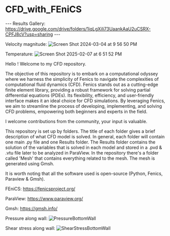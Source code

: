 # CFD_with_FEniCS

 --- Results Gallery: https://drive.google.com/drive/folders/1iqLgXiIi73UaankAaU2uCSRX-CPFJ8cV?usp=sharing ---

Velocity magnitude:
 ![Screen Shot 2024-03-04 at 9 56 50 PM](https://github.com/juliancastrillon77/CFD_with_FEniCS/assets/146413729/90bee105-f104-4750-a008-a34c76cd3723)

Temperature:
 ![Screen Shot 2025-02-07 at 6 51 52 PM](https://github.com/user-attachments/assets/61608a96-d281-41e1-9b1f-e80ecad47051)

 Hello ! Welcome to my CFD repository.
 
The objective of this repository is to embark on a computational odyssey where we harness the simplicity of Fenics to navigate the complexities of computational fluid dynamics (CFD).
Fenics stands out as a cutting-edge finite element library, providing a robust framework for solving partial differential equations (PDEs). Its flexibility, efficiency, and user-friendly interface makes it an ideal choice for CFD simulations. By leveraging Fenics, we aim to streamline the process of developing, implementing, and solving CFD problems, empowering both beginners and experts in the field.

I welcome contributions from the community, your input is valuable.

This repository is set up by folders. The title of each folder gives a brief description of what CFD model is solved. In general, each folder will contain one main .py file and one Results folder. The Results folder contains the solution of the variables that is solved in each model and stored in a .pvd & .vtu file later to be analyzed in ParaView.
In the repository there's a folder called 'Mesh' that contains everything related to the mesh. The mesh is generated using Gmsh.

It is worth noting that all the software used is open-source (Python, Fenics, Paraview & Gmsh).

FEniCS:
https://fenicsproject.org/

ParaView:
https://www.paraview.org/

Gmsh:
https://gmsh.info/

Pressure along wall:
![PressureBottomWall](https://github.com/user-attachments/assets/e45dd818-5b3c-4a23-a2d8-d2d73448cdf9)

Shear stress along wall:
![ShearStressBottomWall](https://github.com/user-attachments/assets/a1adca1f-f08f-4684-b646-5cabed10b172)

